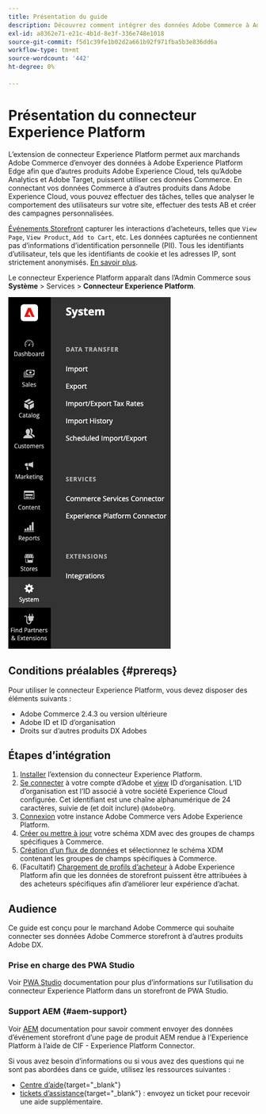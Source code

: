 ```yaml
---
title: Présentation du guide
description: Découvrez comment intégrer des données Adobe Commerce à Adobe Experience Platform à l’aide du connecteur Experience Platform.
exl-id: a8362e71-e21c-4b1d-8e3f-336e748e1018
source-git-commit: f5d1c39fe1b02d2a661b92f971fba5b3e836dd6a
workflow-type: tm+mt
source-wordcount: '442'
ht-degree: 0%

---
```


# Présentation du connecteur Experience Platform

L’extension de connecteur Experience Platform permet aux marchands Adobe Commerce d’envoyer des données à Adobe Experience Platform Edge afin que d’autres produits Adobe Experience Cloud, tels qu’Adobe Analytics et Adobe Target, puissent utiliser ces données Commerce. En connectant vos données Commerce à d’autres produits dans Adobe Experience Cloud, vous pouvez effectuer des tâches, telles que analyser le comportement des utilisateurs sur votre site, effectuer des tests AB et créer des campagnes personnalisées.

[Événements Storefront](events.md) capturer les interactions d’acheteurs, telles que `View Page`, `View Product`, `Add to Cart`, etc. Les données capturées ne contiennent pas d’informations d’identification personnelle (PII). Tous les identifiants d’utilisateur, tels que les identifiants de cookie et les adresses IP, sont strictement anonymisés. [En savoir plus](https://www.adobe.com/privacy/experience-cloud.html).

Le connecteur Experience Platform apparaît dans l’Admin Commerce sous **Système** > Services > **Connecteur Experience Platform**.

![Vue d’administration de l’extension du connecteur Experience Platform](assets/epc-adminui.png)

## Conditions préalables {#prereqs}

Pour utiliser le connecteur Experience Platform, vous devez disposer des éléments suivants :

- Adobe Commerce 2.4.3 ou version ultérieure
- Adobe ID et ID d’organisation
- Droits sur d’autres produits DX Adobes

## Étapes d’intégration

1. [Installer](install.md) l’extension du connecteur Experience Platform.
1. [Se connecter](https://helpx.adobe.com/manage-account/using/access-adobe-id-account.html) à votre compte d’Adobe et [view](https://experienceleague.adobe.com/docs/core-services/interface/administration/organizations.html?lang=en#concept_EA8AEE5B02CF46ACBDAD6A8508646255) ID d’organisation. L’ID d’organisation est l’ID associé à votre société Experience Cloud configurée. Cet identifiant est une chaîne alphanumérique de 24 caractères, suivie de (et doit inclure) `@AdobeOrg`.
1. [Connexion](connect-data.md) votre instance Adobe Commerce vers Adobe Experience Platform.
1. [Créer ou mettre à jour](update-xdm.md) votre schéma XDM avec des groupes de champs spécifiques à Commerce.
1. [Création d’un flux de données](https://experienceleague.adobe.com/docs/experience-platform/edge/datastreams/overview.html?lang=en) et sélectionnez le schéma XDM contenant les groupes de champs spécifiques à Commerce.
1. (Facultatif) [Chargement de profils d’acheteur](profile.md) à Adobe Experience Platform afin que les données de storefront puissent être attribuées à des acheteurs spécifiques afin d’améliorer leur expérience d’achat.

## Audience

Ce guide est conçu pour le marchand Adobe Commerce qui souhaite connecter ses données Adobe Commerce storefront à d’autres produits Adobe DX.

### Prise en charge des PWA Studio

Voir [PWA Studio](https://developer.adobe.com/commerce/pwa-studio/integrations/adobe-commerce/aep/) documentation pour plus d’informations sur l’utilisation du connecteur Experience Platform dans un storefront de PWA Studio.

### Support AEM {#aem-support}

Voir [AEM](https://experienceleague.adobe.com/docs/experience-manager-cloud-service/content/content-and-commerce/integrations/aep.html) documentation pour savoir comment envoyer des données d’événement storefront d’une page de produit AEM rendue à l’Experience Platform à l’aide de CIF - Experience Platform Connector.

Si vous avez besoin d’informations ou si vous avez des questions qui ne sont pas abordées dans ce guide, utilisez les ressources suivantes :

- [Centre d’aide](https://support.magento.com/hc/en-us){target=&quot;_blank&quot;}
- [tickets d’assistance](https://support.magento.com/hc/en-us/articles/360000913794#submit-ticket){target=&quot;_blank&quot;} : envoyez un ticket pour recevoir une aide supplémentaire.
